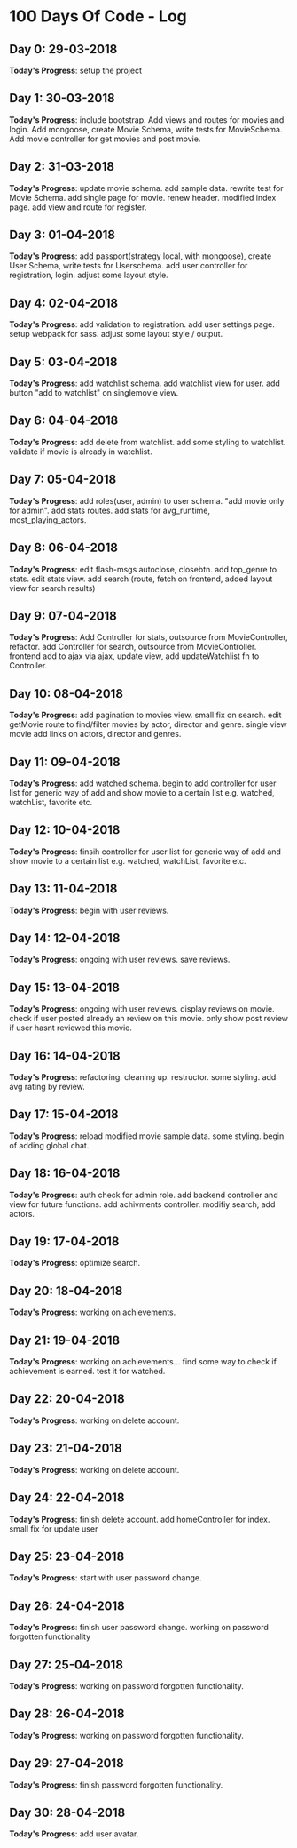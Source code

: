 # 100 Days Of Code - Log

## Day 0: 29-03-2018

**Today's Progress**: setup the project

## Day 1: 30-03-2018

**Today's Progress**: include bootstrap. Add views and routes for movies and login. Add mongoose, create Movie Schema, write tests for MovieSchema. Add movie controller for get movies and post movie.

## Day 2: 31-03-2018

**Today's Progress**: update movie schema. add sample data. rewrite test for Movie Schema. add single page for movie. renew header. modified index page. add view and route for register.

## Day 3: 01-04-2018

**Today's Progress**: add passport(strategy local, with mongoose), create User Schema, write tests for Userschema. add user controller for registration, login. adjust some layout style.

## Day 4: 02-04-2018

**Today's Progress**: add validation to registration. add user settings page. setup webpack for sass. adjust some layout style / output.

## Day 5: 03-04-2018

**Today's Progress**: add watchlist schema. add watchlist view for user. add button "add to watchlist" on singlemovie view.

## Day 6: 04-04-2018

**Today's Progress**: add delete from watchlist. add some styling to watchlist. validate if movie is already in watchlist.

## Day 7: 05-04-2018

**Today's Progress**: add roles(user, admin) to user schema. "add movie only for admin". add stats routes. add stats for avg_runtime, most_playing_actors.

## Day 8: 06-04-2018

**Today's Progress**: edit flash-msgs autoclose, closebtn. add top_genre to stats. edit stats view. add search (route, fetch on frontend, added layout view for search results)

## Day 9: 07-04-2018

**Today's Progress**: Add Controller for stats, outsource from MovieController, refactor. add Controller for search, outsource from MovieController. frontend add to ajax via ajax, update view, add updateWatchlist fn to Controller.

## Day 10: 08-04-2018

**Today's Progress**: add pagination to movies view. small fix on search. edit getMovie route to find/filter movies by actor, director and genre. single view movie add links on actors, director and genres.

## Day 11: 09-04-2018

**Today's Progress**: add watched schema. begin to add controller for user list for generic way of add and show movie to a certain list e.g. watched, watchList, favorite etc.

## Day 12: 10-04-2018

**Today's Progress**: finsih controller for user list for generic way of add and show movie to a certain list e.g. watched, watchList, favorite etc.

## Day 13: 11-04-2018

**Today's Progress**: begin with user reviews.

## Day 14: 12-04-2018

**Today's Progress**: ongoing with user reviews. save reviews.

## Day 15: 13-04-2018

**Today's Progress**: ongoing with user reviews. display reviews on movie. check if user posted already an review on this movie. only show post review if user hasnt reviewed this movie.

## Day 16: 14-04-2018

**Today's Progress**: refactoring. cleaning up. restructor. some styling. add avg rating by review.

## Day 17: 15-04-2018

**Today's Progress**: reload modified movie sample data. some styling. begin of adding global chat.

## Day 18: 16-04-2018

**Today's Progress**: auth check for admin role. add backend controller and view for future functions. add achivments controller. modifiy search, add actors.

## Day 19: 17-04-2018

**Today's Progress**: optimize search.

## Day 20: 18-04-2018

**Today's Progress**: working on achievements.

## Day 21: 19-04-2018

**Today's Progress**: working on achievements... find some way to check if achievement is earned. test it for watched.

## Day 22: 20-04-2018

**Today's Progress**: working on delete account.

## Day 23: 21-04-2018

**Today's Progress**: working on delete account.

## Day 24: 22-04-2018

**Today's Progress**: finish delete account. add homeController for index. small fix for update user

## Day 25: 23-04-2018

**Today's Progress**: start with user password change.

## Day 26: 24-04-2018

**Today's Progress**: finish user password change. working on password forgotten functionality

## Day 27: 25-04-2018

**Today's Progress**: working on password forgotten functionality.

## Day 28: 26-04-2018

**Today's Progress**: working on password forgotten functionality.

## Day 29: 27-04-2018

**Today's Progress**: finish password forgotten functionality.

## Day 30: 28-04-2018

**Today's Progress**: add user avatar.
